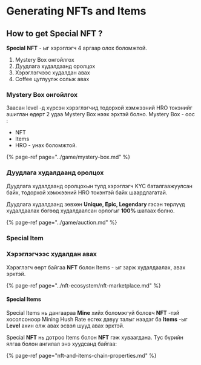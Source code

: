 # Generating NFTs and Items

## How to get Special NFT ?

**Special** **NFT** - ыг хэрэглэгч 4 аргаар олох боломжтой. 

1. Mystery Box онгойлгох
2. Дуудлага худалдаанд оролцох
3. Хэрэглэгчээс худалдан авах
4. Coffee цуглуулж сольж авах

### Mystery Box онгойлгох

Заасан level -д хүрсэн хэрэглэгчид тодорхой хэмжээний HRO токэнийг ашиглан өдөрт 2 удаа Mystery Box нээх эрхтэй болно. Mystery Box - оос :

* NFT 
* Items
* HRO  - унах боломжтой.

{% page-ref page="../game/mystery-box.md" %}

### Дуудлага худалдаанд оролцох

Дуудлага худалдаанд оролцохын тулд хэрэглэгч KYC баталгаажуулсан байх, тодорхой хэмжээний HRO токэнтэй байх шаардлагатай.

Дуудлага худалдаанд зөвхөн **Unique, Epic, Legendary** гэсэн төрлүүд худалдаалах бөгөөд худалдаалсан орлогыг **100%** шатаах болно.

{% page-ref page="../game/auction.md" %}

### Special Item



### Хэрэглэгчээс худалдан авах

Хэрэглэгч өөрт байгаа **NFT** болон Items - ыг зарж худалдаалах, авах эрхтэй. 

{% page-ref page="../nft-ecosystem/nft-marketplace.md" %}

#### Special Items

Special Items нь дангаараа **Mine** хийх боломжгүй боловч **NFT** -тэй хосолсоноор Mining Hush Rate өсгөх давуу талыг нээдэг ба **Items** -ыг **Level** ахин олж авах эсвэл шууд авах эрхтэй.

Special **NFT** нь дотроо Items болон **NFT** гэж хуваагдана. Tус бүрийн ялгаа болон ангилал энэ хуудсанд байгаа: 

{% page-ref page="nft-and-items-chain-properties.md" %}



